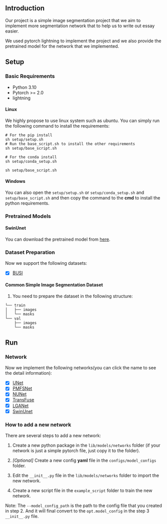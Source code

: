 ## Introduction

Our project is a simple image segmentation project that we aim to implement more segmentation network that to help us to
write out essay easier.

We used pytorch lightning to implement the project and we also provide the pretrained model for the network that we
implemented.

## Setup

### Basic Requirements

- Python 3.10
- Pytorch >= 2.0
- lightning

#### Linux

We highly propose to use linux system such as ubuntu. You can simply run the following command to install the
requirements:

```shell
# For the pip install
sh setup/setup.sh 
# Run the base_script.sh to install the other requirements
sh setup/base_script.sh
``` 

```shell
# For the conda install
sh setup/conda_setup.sh

sh setup/base_script.sh
```

#### Windows

You can also open the `setup/setup.sh` or `setup/conda_setup.sh` and `setup/base_script.sh` and then copy the command to
the **cmd** to install the python requirements.

### Pretrained Models

#### SwinUnet

You can download the pretrained model
from [here](https://drive.google.com/drive/folders/1UC3XOoezeum0uck4KBVGa8osahs6rKUY?usp=sharing).

### Dataset Preparation

Now we support the following datasets:

- [x] [BUSI](docs/dataset/BUSI.md)

#### Common Simple Image Segmentation Dataset

1. You need to prepare the dataset in the following structure:

```
└── train
│   ├── images
│   └── masks
└── val
    ├── images
    └── masks
```

## Run

### Network

Now we implement the following networks(you can click the name to see the detail information):

- [x] [UNet](docs/network/UNet.md)
- [x] [PMFSNet](docs/network/PMFSNet.md)
- [x] [NUNet](docs/network/NUNet.md)
- [x] [TransFuse](docs/network/TransFuse.md)
- [x] [LGANet](docs/network/LGANet.md)
- [x] [SwinUnet](docs/network/SwinUnet.md)

### How to add a new network

There are several steps to add a new network:

1. Create a new python package in the `lib/models/networks` folder (if your network is just a simple pytorch file, just
   copy it to the folder).

2. *\[Optional\]* Create a new config **yaml** file in the `configs/model_configs` folder.
3. Edit the `__init__.py` file in the `lib/models/networks` folder to import the new network.
4. Create a new script file in the `example_script` folder to train the new network.

Note:
The `--model_config_path` is the path to the config file that you created in step 2. And it will final convert to the `opt.model_config` in the step 3 `__init__.py` file.
